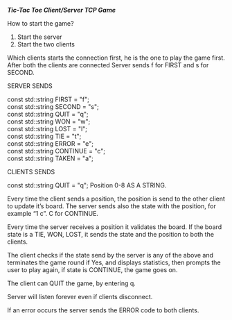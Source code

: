 ***Tic-Tac Toe Client/Server TCP Game***

How to start the game?

1. Start the server
2. Start the two clients

Which clients starts the connection first, he is the one to play the game first.
After both the clients are connected Server sends f for FIRST and s for SECOND.

SERVER SENDS

const std::string FIRST = "f";  <br />
const std::string SECOND = "s"; <br />
const std::string QUIT = "q";   <br />
const std::string WON = "w";    <br />
const std::string LOST = "l";   <br />
const std::string TIE = "t";   <br />
const std::string ERROR = "e";  <br />
const std::string CONTINUE = "c";  <br />
const std::string TAKEN = "a";  <br />

CLIENTS SENDS

const std::string QUIT = "q";
Position 0-8 AS A STRING.

Every time the client sends a position, the position is send to the other client to update it’s board.
The server sends also the state with the position, for example “1 c”. C for CONTINUE.

Every time the server receives a position it validates the board. If the board state is a 
TIE, WON, LOST, it sends the state and the position to both the clients. 

The client checks if the state send by the server is any of the above and terminates the game round if 
Yes, and displays statistics, then prompts the user to play again, if state is CONTINUE, the game goes on.

The client can QUIT the game, by entering q. 

Server will listen forever even if clients disconnect.

If an error occurs the server sends the ERROR code to both clients.
